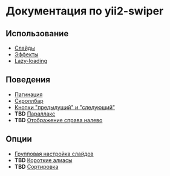 # Документация по yii2-swiper

## Использование

* [Слайды](usage-slides.md)
* [Эффекты](usage-effects.md)
* [Lazy-loading](usage-lazy-loading.md)

## Поведения

* [Пагинация](behaviours-pagination.md)
* [Скроллбар](behaviours-scrollbar.md)
* [Кнопки "предыдущий" и "следующий"](behaviours-navigation-buttons.md)
* **TBD** [Параллакс](behaviours-parallax.md)
* **TBD** [Отображение справа налево](behaviours-rtl.md)

## Опции

* [Групповая настройка слайдов](options-slide-batch.md)
* **TBD** [Короткие алиасы](options-shorthands.md)
* **TBD** [Сортировка](options-ordering.md)
